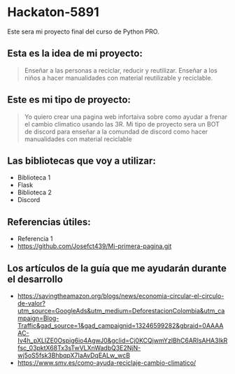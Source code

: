 # Hackaton-5891
Este sera mi proyecto final del curso de Python PRO. 

## Esta es la idea de mi proyecto:
> Enseñar a las personas a reciclar, reducir y reutilizar.
> Enseñar a los niños a hacer manualidades con material reutilizable y reciclable.

## Este es mi tipo de proyecto:
> Yo quiero crear una pagina web infortaiva sobre como ayudar a frenar el cambio climatico usando las 3R.
> Mi tipo de proyecto sera un BOT de discord para enseñar a la comundad de discord como hacer manualidades con material reciclable

## Las bibliotecas que voy a utilizar:
- Biblioteca 1
- Flask
- Biblioteca 2
- Discord

## Referencias útiles:
- Referencia 1
- https://github.com/Josefct439/Mi-primera-pagina.git

## Los artículos de la guía que me ayudarán durante el desarrollo
- https://savingtheamazon.org/blogs/news/economia-circular-el-circulo-de-valor?utm_source=GoogleAds&utm_medium=DeforestacionColombia&utm_campaign=Blog-Traffic&gad_source=1&gad_campaignid=13246599282&gbraid=0AAAAAC-Iv4h_pXLIZE0Ospig6io4AgwJ0&gclid=Cj0KCQjwmYzIBhC6ARIsAHA3IkRfsc_03pktX68Tx3sTwVLXnWadbQ3E2NjN-wj5oS5fsk3BhbqpX7IaAvDqEALw_wcB
- https://www.smv.es/como-ayuda-reciclaje-cambio-climatico/
